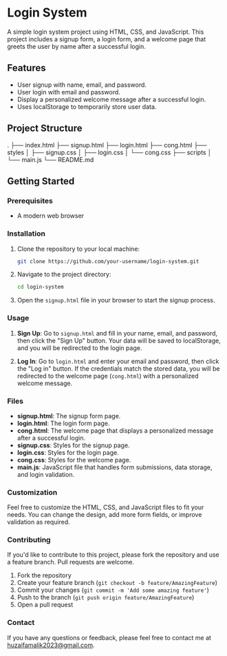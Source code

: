 # Login System

A simple login system project using HTML, CSS, and JavaScript. This project includes a signup form, a login form, and a welcome page that greets the user by name after a successful login.

## Features

- User signup with name, email, and password.
- User login with email and password.
- Display a personalized welcome message after a successful login.
- Uses localStorage to temporarily store user data.

## Project Structure
.
├── index.html
├── signup.html
├── login.html
├── cong.html
├── styles
│ ├── signup.css
│ ├── login.css
│ └── cong.css
├── scripts
│ └── main.js
└── README.md


## Getting Started

### Prerequisites

- A modern web browser

### Installation

1. Clone the repository to your local machine:

    ```bash
    git clone https://github.com/your-username/login-system.git
    ```

2. Navigate to the project directory:

    ```bash
    cd login-system
    ```

3. Open the `signup.html` file in your browser to start the signup process.

### Usage

1. **Sign Up**: Go to `signup.html` and fill in your name, email, and password, then click the "Sign Up" button. Your data will be saved to localStorage, and you will be redirected to the login page.

2. **Log In**: Go to `login.html` and enter your email and password, then click the "Log in" button. If the credentials match the stored data, you will be redirected to the welcome page (`cong.html`) with a personalized welcome message.

### Files

- **signup.html**: The signup form page.
- **login.html**: The login form page.
- **cong.html**: The welcome page that displays a personalized message after a successful login.
- **signup.css**: Styles for the signup page.
- **login.css**: Styles for the login page.
- **cong.css**: Styles for the welcome page.
- **main.js**: JavaScript file that handles form submissions, data storage, and login validation.

### Customization

Feel free to customize the HTML, CSS, and JavaScript files to fit your needs. You can change the design, add more form fields, or improve validation as required.

### Contributing

If you'd like to contribute to this project, please fork the repository and use a feature branch. Pull requests are welcome.

1. Fork the repository
2. Create your feature branch (`git checkout -b feature/AmazingFeature`)
3. Commit your changes (`git commit -m 'Add some amazing feature'`)
4. Push to the branch (`git push origin feature/AmazingFeature`)
5. Open a pull request

### Contact

If you have any questions or feedback, please feel free to contact me at [huzaifamalik2023@gmail.com](mailto:huzaifamalik2023@gmail.com).
